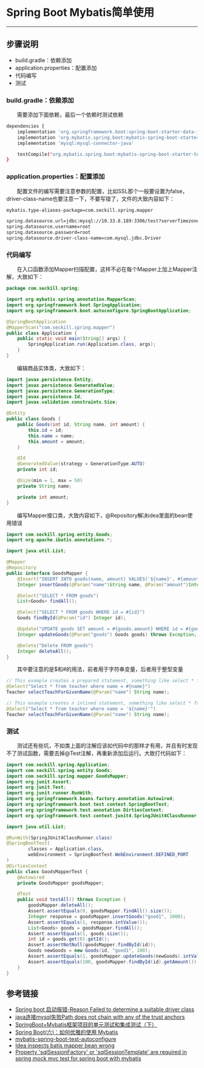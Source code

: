 # Spring Boot Mybatis简单使用
***
## 步骤说明
- build.gradle：依赖添加
- application.properties：配置添加
- 代码编写
- 测试

### build.gradle：依赖添加
&ensp;&ensp;&ensp;&ensp;需要添加下面依赖，最后一个依赖时测试依赖

```bash
dependencies {
    implementation 'org.springframework.boot:spring-boot-starter-data-jpa'
    implementation 'org.mybatis.spring.boot:mybatis-spring-boot-starter:2.1.0'
    implementation 'mysql:mysql-connector-java'

    testCompile("org.mybatis.spring.boot:mybatis-spring-boot-starter-test:2.1.0")
}
```

### application.properties：配置添加
&ensp;&ensp;&ensp;&ensp;配置文件的编写需要注意参数的配置，比如SSL那个一般要设置为false，driver-class-name也要注意一下，不要写错了，文件的大致内容如下：

```bash
mybatis.type-aliases-package=com.seckill.spring.mapper

spring.datasource.url=jdbc:mysql://10.33.8.189:3306/test?serverTimezone=UTC&useUnicode=true&characterEncoding=utf-8&useSSL=false
spring.datasource.username=root
spring.datasource.password=root
spring.datasource.driver-class-name=com.mysql.jdbc.Driver
```

### 代码编写
&ensp;&ensp;&ensp;&ensp;在入口函数添加Mapper扫描配置，这样不必在每个Mapper上加上Mapper注解，大致如下：

```java
package com.seckill.spring;

import org.mybatis.spring.annotation.MapperScan;
import org.springframework.boot.SpringApplication;
import org.springframework.boot.autoconfigure.SpringBootApplication;

@SpringBootApplication
@MapperScan("com.seckill.spring.mapper")
public class Application {
    public static void main(String[] args) {
        SpringApplication.run(Application.class, args);
    }
}
```

&ensp;&ensp;&ensp;&ensp;编辑商品实体类，大致如下：

```java
import javax.persistence.Entity;
import javax.persistence.GeneratedValue;
import javax.persistence.GenerationType;
import javax.persistence.Id;
import javax.validation.constraints.Size;

@Entity
public class Goods {
    public Goods(int id, String name, int amount) {
        this.id = id;
        this.name = name;
        this.amount = amount;
    }

    @Id
    @GeneratedValue(strategy = GenerationType.AUTO)
    private int id;

    @Size(min = 1, max = 50)
    private String name;

    private int amount;
}
```

&ensp;&ensp;&ensp;&ensp;编写Mapper接口类，大致内容如下，@Repository解决idea里面的bean使用错误

```java
import com.seckill.spring.entity.Goods;
import org.apache.ibatis.annotations.*;

import java.util.List;

@Mapper
@Repository
public interface GoodsMapper {
    @Insert("INSERT INTO goods(name, amount) VALUES('${name}', #{amount})")
    Integer insertGoods(@Param("name")String name, @Param("amount")Integer amount) throws Exception;

    @Select("SELECT * FROM goods")
    List<Goods> findAll();

    @Select("SELECT * FROM goods WHERE id = #{id}")
    Goods findById(@Param("id") Integer id);

    @Update("UPDATE goods SET amount = #{goods.amount} WHERE id = #{goods.id}")
    Integer updateGoods(@Param("goods") Goods goods) throws Exception;

    @Delete("Delete FROM goods")
    Integer deleteAll();
}
```

&ensp;&ensp;&ensp;&ensp;其中要注意的是$和#的用法，前者用于字符串变量，后者用于整型变量

```java
// This example creates a prepared statement, something like select * from teacher where name = ?;
@Select("Select * from teacher where name = #{name}")
Teacher selectTeachForGivenName(@Param("name") String name);

// This example creates n inlined statement, something like select * from teacher where name = 'someName';
@Select("Select * from teacher where name = '${name}'")
Teacher selectTeachForGivenName(@Param("name") String name);
```

### 测试
&ensp;&ensp;&ensp;&ensp;测试还有些坑，不如类上面的注解应该如代码中的那样才有用，并且有时发现不了测试函数，需要去掉@Test注解，再重新添加后运行。大致打代码如下：

```java
import com.seckill.spring.Application;
import com.seckill.spring.entity.Goods;
import com.seckill.spring.mapper.GoodsMapper;
import org.junit.Assert;
import org.junit.Test;
import org.junit.runner.RunWith;
import org.springframework.beans.factory.annotation.Autowired;
import org.springframework.boot.test.context.SpringBootTest;
import org.springframework.test.annotation.DirtiesContext;
import org.springframework.test.context.junit4.SpringJUnit4ClassRunner;

import java.util.List;

@RunWith(SpringJUnit4ClassRunner.class)
@SpringBootTest(
        classes = Application.class,
        webEnvironment = SpringBootTest.WebEnvironment.DEFINED_PORT
)
@DirtiesContext
public class GoodsMapperTest {
    @Autowired
    private GoodsMapper goodsMapper;

    @Test
    public void testAll() throws Exception {
        goodsMapper.deleteAll();
        Assert.assertEquals(0, goodsMapper.findAll().size());
        Integer response = goodsMapper.insertGoods("good1", 1000);
        Assert.assertEquals(1, response.intValue());
        List<Goods> goods = goodsMapper.findAll();
        Assert.assertEquals(1, goods.size());
        int id = goods.get(0).getId();
        Assert.assertNotNull(goodsMapper.findById(id));
        Goods newGoods = new Goods(id, "good1", 100);
        Assert.assertEquals(1, goodsMapper.updateGoods(newGoods).intValue());
        Assert.assertEquals(100, goodsMapper.findById(id).getAmount());
    }
}
```

## 参考链接
- [Spring boot 启动报错-Reason Failed to determine a suitable driver class](https://blog.csdn.net/buyaore_wo/article/details/80741159)
- [java连接mysql失败Path does not chain with any of the trust anchors](https://blog.csdn.net/u013727805/article/details/80555726)
- [SpringBoot+Mybatis框架项目的单元测试和集成测试（下）](https://blog.csdn.net/wxx151556/article/details/77692960)
- [Spring Boot(六)：如何优雅的使用 Mybatis](https://www.cnblogs.com/ityouknow/p/6037431.html)
- [mybatis-spring-boot-test-autoconfigure](http://www.mybatis.org/spring-boot-starter/mybatis-spring-boot-test-autoconfigure/)
- [Idea inspects batis mapper bean wrong](https://stackoverflow.com/questions/25379348/idea-inspects-batis-mapper-bean-wrong/29841004)
- [Property 'sqlSessionFactory' or 'sqlSessionTemplate' are required in spring mock mvc test for spring boot with mybatis](https://github.com/mybatis/spring-boot-starter/issues/227)
